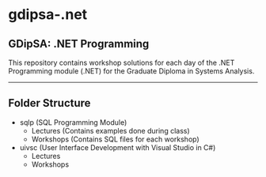 # gdipsa-.net
## GDipSA: .NET Programming

This repository contains workshop solutions for each day of the .NET Programming module (.NET) for the Graduate Diploma in Systems Analysis.

---

## Folder Structure

- sqlp (SQL Programming Module)
    - Lectures (Contains examples done during class)
    - Workshops (Contains SQL files for each workshop)
- uivsc (User Interface Development with Visual Studio in C#)
    - Lectures
    - Workshops